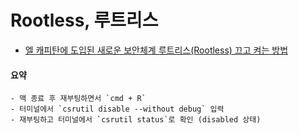 # Rootless, 루트리스

- [엘 캐피탄에 도입된 새로운 보안체계 루트리스(Rootless) 끄고 켜는 방법](http://macnews.tistory.com/3408)

#### 요약
    - 맥 종료 후 재부팅하면서 `cmd + R`
    - 터미널에서 `csrutil disable --without debug` 입력
    - 재부팅하고 터미널에서 `csrutil status`로 확인 (disabled 상태)  